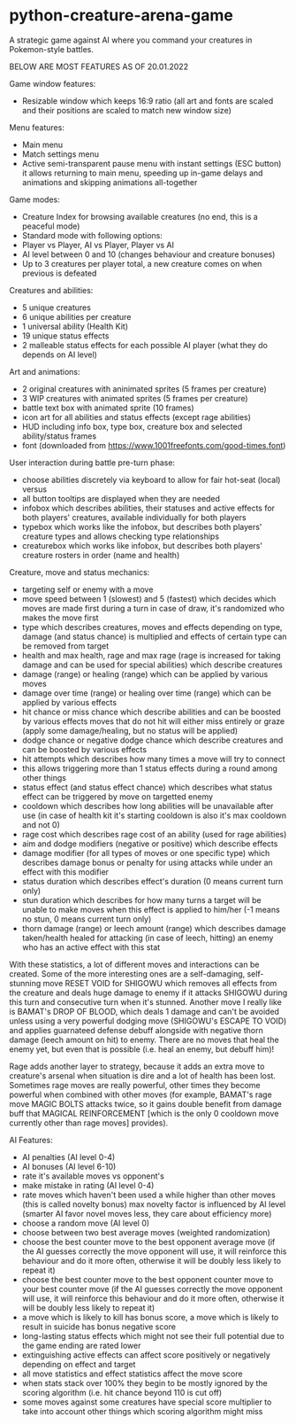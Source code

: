# python-creature-arena-game
A strategic game against AI where you command your creatures in Pokemon-style battles.

BELOW ARE MOST FEATURES AS OF 20.01.2022

Game window features:
* Resizable window which keeps 16:9 ratio
   (all art and fonts are scaled and their positions are scaled to match new window size)

Menu features:
* Main menu
* Match settings menu
* Active semi-transparent pause menu with instant settings (ESC button)
    it allows returning to main menu, speeding up in-game delays and animations and skipping animations all-together

Game modes:
* Creature Index for browsing available creatures (no end, this is a peaceful mode)
* Standard mode with following options: 
*   Player vs Player, AI vs Player, Player vs AI
*   AI level between 0 and 10 (changes behaviour and creature bonuses)
*   Up to 3 creatures per player total, a new creature comes on when previous is defeated

Creatures and abilities:
* 5 unique creatures
* 6 unique abilities per creature
* 1 universal ability (Health Kit)
* 19 unique status effects
* 2 malleable status effects for each possible AI player (what they do depends on AI level)

Art and animations:
* 2 original creatures with aninimated sprites (5 frames per creature)
* 3 WIP creatures with animated sprites (5 frames per creature)
* battle text box with animated sprite (10 frames)
* icon art for all abilities and status effects (except rage abilities)
* HUD including info box, type box, creature box and selected ability/status frames
* font (downloaded from https://www.1001freefonts.com/good-times.font)

User interaction during battle pre-turn phase:
* choose abilities discretely via keyboard to allow for fair hot-seat (local) versus
*   all button tooltips are displayed when they are needed
* infobox which describes abilities, their statuses and active effects for both players' creatures, available individually for both players
* typebox which works like the infobox, but describes both players' creature types and allows checking type relationships
* creaturebox which works like infobox, but describes both players' creature rosters in order (name and health)

Creature, move and status mechanics:
* targeting self or enemy with a move
* move speed between 1 (slowest) and 5 (fastest) which decides which moves are made first during a turn
   in case of draw, it's randomized who makes the move first
* type which describes creatures, moves and effects
   depending on type, damage (and status chance) is multiplied and effects of certain type can be removed from target
* health and max health, rage and max rage 
   (rage is increased for taking damage and can be used for special abilities) which describe creatures
* damage (range) or healing (range) which can be applied by various moves
* damage over time (range) or healing over time (range) which can be applied by various effects
* hit chance or miss chance which describe abilities and can be boosted by various effects
   moves that do not hit will either miss entirely or graze (apply some damage/healing, but no status will be applied)
* dodge chance or negative dodge chance which describe creatures and can be boosted by various effects
* hit attempts which describes how many times a move will try to connect
*   this allows triggering more than 1 status effects during a round among other things
* status effect (and status effect chance) which describes what status effect can be triggered by move on targetted enemy
* cooldown which describes how long abilities will be unavailable after use 
   (in case of health kit it's starting cooldown is also it's max cooldown and not 0)
* rage cost which describes rage cost of an ability (used for rage abilities)
* aim and dodge modifiers (negative or positive) which describe effects
* damage modifier (for all types of moves or one specific type) 
    which describes damage bonus or penalty for using attacks while under an effect with this modifier
* status duration which describes effect's duration (0 means current turn only)
* stun duration which describes for how many turns a target will be unable to make moves when this effect is applied to him/her 
   (-1 means no stun, 0 means current turn only)
* thorn damage (range) or leech amount (range) 
   which describes damage taken/health healed for attacking (in case of leech, hitting) an enemy who has an active effect with this stat
   
With these statistics, a lot of different moves and interactions can be created.
Some of the more interesting ones are a self-damaging, self-stunning move RESET VOID for SHIGOWU which removes all effects from the creature and deals huge damage to enemy if it attacks SHIGOWU during this turn and consecutive turn when it's stunned. Another move I really like is BAMAT's DROP OF BLOOD, which deals 1 damage and can't be avoided unless using a very powerful dodging move (SHIGOWU's ESCAPE TO VOID) and applies guarnateed defense debuff alongside with negative thorn damage (leech amount on hit) to enemy. There are no moves that heal the enemy yet, but even that is possible (i.e. heal an enemy, but debuff him)!

Rage adds another layer to strategy, because it adds an extra move to creature's arsenal when situation is dire and a lot of health has been lost. Sometimes rage moves are really powerful, other times they become powerful when combined with other moves (for example, BAMAT's rage move MAGIC BOLTS attacks twice, so it gains double benefit from damage buff that MAGICAL REINFORCEMENT [which is the only 0 cooldown move currently other than rage moves] provides). 

AI Features:
* AI penalties (AI level 0-4)
* AI bonuses (AI level 6-10)
* rate it's available moves vs opponent's
* make mistake in rating (AI level 0-4)
* rate moves which haven't been used a while higher than other moves (this is called novelty bonus)
   max novelty factor is influenced by AI level (smarter AI favor novel moves less, they care about efficiency more)
* choose a random move (AI level 0)
* choose between two best average moves (weighted randomization)
* choose the best counter move to the best opponent average move 
   (if the AI guesses correctly the move opponent will use, it will reinforce this behaviour and do it more often, otherwise it will be doubly less likely to repeat it)
* choose the best counter move to the best opponent counter move to your best counter move 
   (if the AI guesses correctly the move opponent will use, it will reinforce this behaviour and do it more often, otherwise it will be doubly less likely to repeat it)
* a move which is likely to kill has bonus score, a move which is likely to result in suicide has bonus negative score
* long-lasting status effects which might not see their full potential due to the game ending are rated lower
* extinguishing active effects can affect score positively or negatively depending on effect and target
* all move statistics and effect statistics affect the move score
* when stats stack over 100% they begin to be mostly ignored by the scoring algorithm (i.e. hit chance beyond 110 is cut off)
* some moves against some creatures have special score multiplier to take into account other things which scoring algorithm might miss

